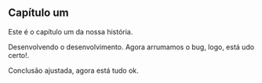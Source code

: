 ## Capítulo um

Este é o capítulo um da nossa história.

Desenvolvendo o desenvolvimento.
Agora arrumamos o bug, logo, está udo certo!. 

Conclusão ajustada, agora está tudo ok.